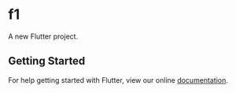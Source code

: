 # f1

A new Flutter project.

## Getting Started

For help getting started with Flutter, view our online
[documentation](http://flutter.io/).
